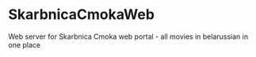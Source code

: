 # SkarbnicaCmokaWeb
Web server for Skarbnica Cmoka web portal - all movies in belarussian in one place
